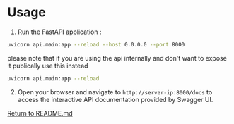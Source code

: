 # Usage

1. Run the FastAPI application :
```bash
uvicorn api.main:app --reload --host 0.0.0.0 --port 8000
```
please note that if you are using the api internally and don't want to expose it publically use this instead 
```bash
uvicorn api.main:app --reload
```

2. Open your browser and navigate to `http://server-ip:8000/docs` to access the interactive API documentation provided by Swagger UI.

[Return to README.md](../README.md)
